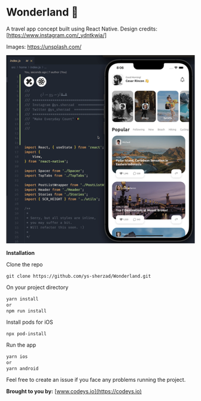 # Wonderland 👑

A travel app concept built using React Native.
Design credits:
[https://www.instagram.com/_ydntkwia/]

Images:
https://unsplash.com/

![](WonderlandScreenshot.png)

**Installation**

Clone the repo

```
git clone https://github.com/ys-sherzad/Wonderland.git
```

On your project directory

```
yarn install
or
npm run install
```

Install pods for iOS

```
npx pod-install
```

Run the app

```
yarn ios
or
yarn android
```

Feel free to create an issue if you face any problems running the project.

**Brought to you by:**
[www.codeys.io](https://codeys.io)
